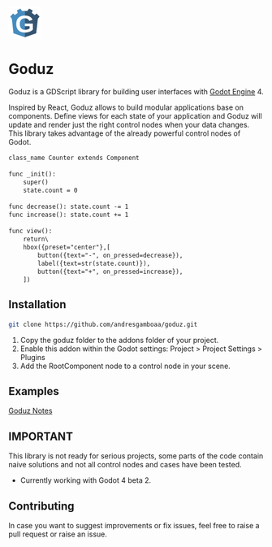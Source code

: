 ![Alt text](images/goduz_logo.png?raw=true "Title")
# Goduz
Goduz is a GDScript library for building user interfaces with [Godot Engine](https://github.com/GodotEngine) 4.

Inspired by React, Goduz allows to build modular applications base on components. Define
views for each state of your application and Goduz will update and render just the right control nodes when your data changes. 
This library takes advantage of the already powerful control nodes of Godot.

```gdscript
class_name Counter extends Component

func _init():
	super()
	state.count = 0

func decrease(): state.count -= 1
func increase(): state.count += 1

func view():
	return\
	hbox({preset="center"},[
		button({text="-", on_pressed=decrease}),
		label({text=str(state.count)}),
		button({text="+", on_pressed=increase}),
	])
```

## Installation

```bash
git clone https://github.com/andresgamboaa/goduz.git
```

1. Copy the goduz folder to the addons folder of your project.
2. Enable this addon within the Godot settings: Project > Project Settings > Plugins
3. Add the RootComponent node to a control node in your scene.

## Examples

[Goduz Notes](https://github.com/andresgamboaa/goduz-notes)

## IMPORTANT
This library is not ready for serious projects, some parts of the code contain naive solutions and not all control nodes and cases have been tested.
* Currently working with Godot 4 beta 2.

## Contributing
In case you want to suggest improvements or fix issues, feel free to raise a pull request or raise an issue.
